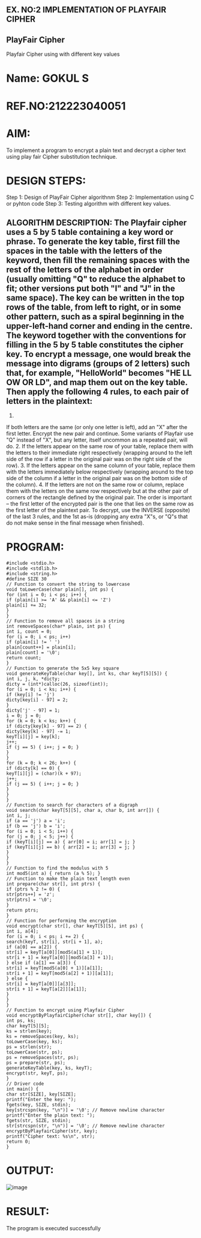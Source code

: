 ## EX. NO:2 IMPLEMENTATION OF PLAYFAIR CIPHER

## PlayFair Cipher
Playfair Cipher using with different key values
# Name: GOKUL S
# REF.NO:212223040051
# AIM:
To implement a program to encrypt a plain text and decrypt a cipher text using play fair Cipher substitution technique.
# DESIGN STEPS:
Step 1:
Design of PlayFair Cipher algorithnm
Step 2:
Implementation using C or pyhton code
Step 3:
Testing algorithm with different key values.
## ALGORITHM DESCRIPTION: The Playfair cipher uses a 5 by 5 table containing a key word or phrase. To generate the key table, first fill the spaces in the table with the letters of the keyword, then fill the remaining spaces with the rest of the letters of the alphabet in order (usually omitting "Q" to reduce the alphabet to fit; other versions put both "I" and "J" in the same space). The key can be written in the top rows of the table, from left to right, or in some other pattern, such as a spiral beginning in the upper-left-hand corner and ending in the centre. The keyword together with the conventions for filling in the 5 by 5 table constitutes the cipher key. To encrypt a message, one would break the message into digrams (groups of 2 letters) such that, for example, "HelloWorld" becomes "HE LL OW OR LD", and map them out on the key table. Then apply the following 4 rules, to each pair of letters in the plaintext:
1.
If both letters are the same (or only one letter is left), add an "X" after the first letter. Encrypt the new pair and continue. Some variants of Playfair use "Q" instead of "X", but any letter, itself uncommon as a repeated pair, will do.
2.
If the letters appear on the same row of your table, replace them with the letters to their immediate right respectively (wrapping around to the left side of the row if a letter in the original pair was on the right side of the row).
3.
If the letters appear on the same column of your table, replace them with the letters immediately below respectively (wrapping around to the top side of the column if a letter in the original pair was on the bottom side of the column).
4.
If the letters are not on the same row or column, replace them with the letters on the same row respectively but at the other pair of corners of the rectangle defined by the original pair. The order is important – the first letter of the encrypted pair is the one that lies on the same row as the first letter of the plaintext pair. To decrypt, use the INVERSE (opposite) of the last 3 rules, and the 1st as-is (dropping any extra "X"s, or "Q"s that do not make sense in the final message when finished).
# PROGRAM:
```
#include <stdio.h>
#include <stdlib.h>
#include <string.h>
#define SIZE 30
// Function to convert the string to lowercase
void toLowerCase(char plain[], int ps) {
for (int i = 0; i < ps; i++) {
if (plain[i] >= 'A' && plain[i] <= 'Z')
plain[i] += 32;
}
}
// Function to remove all spaces in a string
int removeSpaces(char* plain, int ps) {
int i, count = 0;
for (i = 0; i < ps; i++)
if (plain[i] != ' ')
plain[count++] = plain[i];
plain[count] = '\0';
return count;
}
// Function to generate the 5x5 key square
void generateKeyTable(char key[], int ks, char keyT[5][5]) {
int i, j, k, *dicty;
dicty = (int*)calloc(26, sizeof(int));
for (i = 0; i < ks; i++) {
if (key[i] != 'j')
dicty[key[i] - 97] = 2;
}
dicty['j' - 97] = 1;
i = 0; j = 0;
for (k = 0; k < ks; k++) {
if (dicty[key[k] - 97] == 2) {
dicty[key[k] - 97] -= 1;
keyT[i][j] = key[k];
j++;
if (j == 5) { i++; j = 0; }
}
}
for (k = 0; k < 26; k++) {
if (dicty[k] == 0) {
keyT[i][j] = (char)(k + 97);
j++;
if (j == 5) { i++; j = 0; }
}
}
}
// Function to search for characters of a digraph
void search(char keyT[5][5], char a, char b, int arr[]) {
int i, j;
if (a == 'j') a = 'i';
if (b == 'j') b = 'i';
for (i = 0; i < 5; i++) {
for (j = 0; j < 5; j++) {
if (keyT[i][j] == a) { arr[0] = i; arr[1] = j; }
if (keyT[i][j] == b) { arr[2] = i; arr[3] = j; }
}
}
}
// Function to find the modulus with 5
int mod5(int a) { return (a % 5); }
// Function to make the plain text length even
int prepare(char str[], int ptrs) {
if (ptrs % 2 != 0) {
str[ptrs++] = 'z';
str[ptrs] = '\0';
}
return ptrs;
}
// Function for performing the encryption
void encrypt(char str[], char keyT[5][5], int ps) {
int i, a[4];
for (i = 0; i < ps; i += 2) {
search(keyT, str[i], str[i + 1], a);
if (a[0] == a[2]) {
str[i] = keyT[a[0]][mod5(a[1] + 1)];
str[i + 1] = keyT[a[0]][mod5(a[3] + 1)];
} else if (a[1] == a[3]) {
str[i] = keyT[mod5(a[0] + 1)][a[1]];
str[i + 1] = keyT[mod5(a[2] + 1)][a[1]];
} else {
str[i] = keyT[a[0]][a[3]];
str[i + 1] = keyT[a[2]][a[1]];
}
}
}
// Function to encrypt using Playfair Cipher
void encryptByPlayfairCipher(char str[], char key[]) {
int ps, ks;
char keyT[5][5];
ks = strlen(key);
ks = removeSpaces(key, ks);
toLowerCase(key, ks);
ps = strlen(str);
toLowerCase(str, ps);
ps = removeSpaces(str, ps);
ps = prepare(str, ps);
generateKeyTable(key, ks, keyT);
encrypt(str, keyT, ps);
}
// Driver code
int main() {
char str[SIZE], key[SIZE];
printf("Enter the key: ");
fgets(key, SIZE, stdin);
key[strcspn(key, "\n")] = '\0'; // Remove newline character
printf("Enter the plain text: ");
fgets(str, SIZE, stdin);
str[strcspn(str, "\n")] = '\0'; // Remove newline character
encryptByPlayfairCipher(str, key);
printf("Cipher text: %s\n", str);
return 0;
}
```
# OUTPUT:
![image](https://github.com/user-attachments/assets/54dae89d-86a8-4fa3-8dcc-f81e256b0646)

# RESULT:
The program is executed successfully

